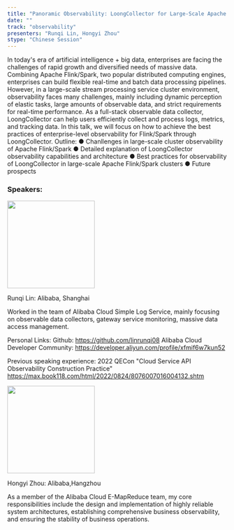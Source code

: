 ```yaml
---
title: "Panoramic Observability: LoongCollector for Large-Scale Apache Flink and Spark Cluster"
date: ""
track: "observability"
presenters: "Runqi Lin, Hongyi Zhou"
stype: "Chinese Session"
---
```


In today's era of artificial intelligence + big data, enterprises are facing the challenges of rapid growth and diversified needs of massive data. Combining Apache Flink/Spark, two popular distributed computing engines, enterprises can build flexible real-time and batch data processing pipelines. However, in a large-scale stream processing service cluster environment, observability faces many challenges, mainly including dynamic perception of elastic tasks, large amounts of observable data, and strict requirements for real-time performance. As a full-stack observable data collector, LoongCollector can help users efficiently collect and process logs, metrics, and tracking data. In this talk, we will focus on how to achieve the best practices of enterprise-level observability for Flink/Spark through LoongCollector.
Outline:
● Chanllenges in large-scale cluster observability of Apache Flink/Spark
● Detailed explanation of LoongCollector observability capabilities and architecture
● Best practices for observability of LoongCollector in large-scale Apache Flink/Spark clusters
● Future prospects

### Speakers:


<img src="https://sessionize.com/image/56ef-400o400o1-XytGZCfxa3CMsDEHvoHNHJ.JPG" width="200" /><br/>

Runqi Lin: Alibaba, Shanghai

Worked in the team of Alibaba Cloud Simple Log Service, mainly focusing on observable data collectors, gateway service monitoring, massive data access management.

Personal Links:
Github: https://github.com/linrunqi08
Alibaba Cloud Developer Community: https://developer.aliyun.com/profile/xfmif6w7kun52

Previous speaking experience:
2022 QECon "Cloud Service API Observability Construction Practice" https://max.book118.com/html/2022/0824/8076007016004132.shtm


<img src="https://sessionize.com/image/5271-400o400o1-9nHB2BX82b2yKXrUs9Hbnm.jpg" width="200" /><br/>

Hongyi Zhou: Alibaba,Hangzhou

As a member of the Alibaba Cloud E-MapReduce team, my core responsibilities include the design and implementation of highly reliable system architectures, establishing comprehensive business observability, and ensuring the stability of business operations.
